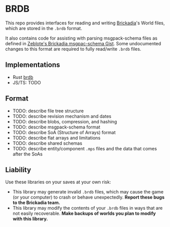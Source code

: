 # BRDB

This repo provides interfaces for reading and writing [Brickadia](https://brickadia.com/)'s World files, which are stored in the `.brdb` format.

It also contains code for assisting with parsing msgpack-schema files as defined in [Zeblote's Brickadia msgpac-schema Gist](https://gist.github.com/Zeblote/053d54cc820df3bccad57df676202895). Some undocumented changes to this format are required to fully read/write `.brdb` files.

## Implementations

- Rust [brdb](./crates/brdb)
- JS/TS: TODO

## Format

- TODO: describe file tree structure
- TODO: describe revision mechanism and dates
- TODO: describe blobs, compression, and hashing
- TODO: describe msgpack-schema format
- TODO: describe SoA (Structure of Arrays) format
- TODO: describe flat arrays and limitations
- TODO: describe shared schemas
- TODO: describe entity/component `.mps` files and the data that comes after the SoAs

## Liability

Use these libraries on your saves at your own risk:

- This library may generate invalid `.brdb` files, which may cause the game (or your computer) to crash or behave unexpectedly. **Report these bugs to the Brickadia team.**
- This library may modify the contents of your `.brdb` files in ways that are not easily recoverable. **Make backups of worlds you plan to modify with this library.**
